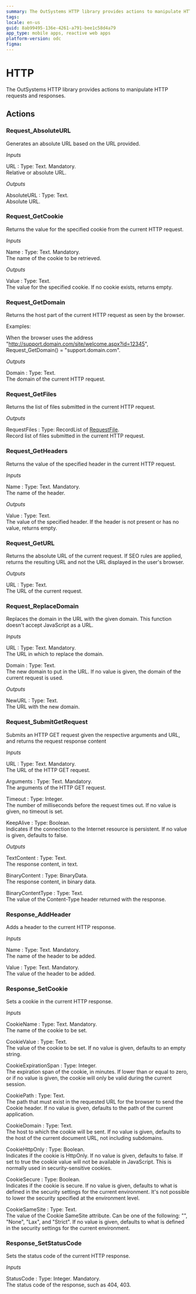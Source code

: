 ```yaml
---
summary: The OutSystems HTTP library provides actions to manipulate HTTP requests and responses.
tags:
locale: en-us
guid: 8ab99495-136e-4261-a791-bee1c58d4a79
app_type: mobile apps, reactive web apps
platform-version: odc
figma:
---
```

# HTTP

The OutSystems HTTP library provides actions to manipulate HTTP requests and responses.

## Actions

### Request_AbsoluteURL

Generates an absolute URL based on the URL provided.

*Inputs*

URL
:   Type: Text. Mandatory.  
    Relative or absolute URL.

*Outputs*

AbsoluteURL
:   Type: Text.  
    Absolute URL.


### Request_GetCookie

Returns the value for the specified cookie from the current HTTP request.

*Inputs*

Name
:   Type: Text. Mandatory.  
    The name of the cookie to be retrieved.

*Outputs*

Value
:   Type: Text.  
    The value for the specified cookie. If no cookie exists, returns empty.


### Request_GetDomain

Returns the host part of the current HTTP request as seen by the browser.

Examples:

When the browser uses the address "http://support.domain.com/site/welcome.aspx?id=12345", Request_GetDomain() = "support.domain.com".

*Outputs*

Domain
:   Type: Text.  
    The domain of the current HTTP request.


### Request_GetFiles 

Returns the list of files submitted in the current HTTP request.

*Outputs*

RequestFiles
:   Type: RecordList of [RequestFile](#Structure_RequestFile).  
    Record list of files submitted in the current HTTP request.


### Request_GetHeaders 

Returns the value of the specified header in the current HTTP request.

*Inputs*

Name
:   Type: Text. Mandatory.  
    The name of the header.

*Outputs*

Value
:   Type: Text.  
    The value of the specified header. If the header is not present or has no value, returns empty.


### Request_GetURL 

Returns the absolute URL of the current request. If SEO rules are applied, returns the resulting URL and not the URL displayed in the user's browser.

*Outputs*

URL
:   Type: Text.  
    The URL of the current request.


### Request_ReplaceDomain 

Replaces the domain in the URL with the given domain. This function doesn't accept JavaScript as a URL.

*Inputs*

URL
:   Type: Text. Mandatory.  
    The URL in which to replace the domain.

Domain
:   Type: Text.  
    The new domain to put in the URL. If no value is given, the domain of the current request is used.

*Outputs*

NewURL
:   Type: Text.  
    The URL with the new domain.


### Request_SubmitGetRequest 

Submits an HTTP GET request given the respective arguments and URL, and returns the request response content

*Inputs*

URL
:   Type: Text. Mandatory.  
    The URL of the HTTP GET request.
    
Arguments
:   Type: Text. Mandatory.  
    The arguments of the HTTP GET request.

Timeout
:   Type: Integer.  
    The number of milliseconds before the request times out. If no value is given, no timeout is set.

KeepAlive
:   Type: Boolean.  
    Indicates if the connection to the Internet resource is persistent. If no value is given, defaults to false.

*Outputs*

TextContent
:   Type: Text.  
    The response content, in text.

BinaryContent
:   Type: BinaryData.  
    The response content, in binary data.

BinaryContentType
:   Type: Text.  
   The value of the Content-Type header returned with the response.


### Response_AddHeader 

Adds a header to the current HTTP response.

*Inputs*

Name
:   Type: Text. Mandatory.  
    The name of the header to be added.

Value
:   Type: Text. Mandatory.  
   The value of the header to be added.


### Response_SetCookie 

Sets a cookie in the current HTTP response.

*Inputs*

CookieName
:   Type: Text. Mandatory.  
    The name of the cookie to be set.

CookieValue
:   Type: Text.  
    The value of the cookie to be set. If no value is given, defaults to an empty string.

CookieExpirationSpan
:   Type: Integer.  
    The expiration span of the cookie, in minutes. If lower than or equal to zero, or if no value is given, the cookie will only be valid during the current session.

CookiePath
:   Type: Text.  
    The path that must exist in the requested URL for the browser to send the Cookie header. If no value is given, defaults to the path of the current application.

CookieDomain
:   Type: Text.  
    The host to which the cookie will be sent. If no value is given, defaults to the host of the current document URL, not including subdomains.

CookieHttpOnly
:   Type: Boolean.  
    Indicates if the cookie is HttpOnly. If no value is given, defaults to false. If set to true the cookie value will not be available in JavaScript. This is normally used in security-sensitive cookies.

CookieSecure
:   Type: Boolean.  
    Indicates if the cookie is secure. If no value is given, defaults to what is defined in the security settings for the current environment.
    It's not possible to lower the security specified at the environment level.

CookieSameSite
:   Type: Text.  
    The value of the Cookie SameSite attribute. Can be one of the following: "", "None", "Lax", and "Strict". If no value is given, defaults to what is defined in the security settings for the current environment.


### Response_SetStatusCode 

Sets the status code of the current HTTP response.

*Inputs*

StatusCode
:   Type: Integer. Mandatory.  
    The status code of the response, such as 404, 403.
